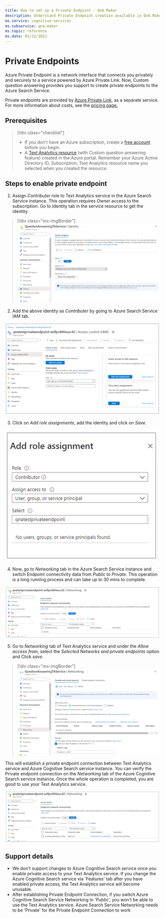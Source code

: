 ```yaml
---
title: How to set up a Private Endpoint - QnA Maker
description: Understand Private Endpoint creation available in QnA Maker managed.
ms.service: cognitive-services
ms.subservice: qna-maker
ms.topic: reference
ms.date: 01/12/2021
---
```


# Private Endpoints

Azure Private Endpoint is a network interface that connects you privately and securely to a service powered by Azure Private Link. Now, Custom question answering provides you support to create private endpoints to the Azure Search Service.

Private endpoints are provided by [Azure Private Link](../../private-link/private-link-overview.md), as a separate service. For more information about costs, see the [pricing page.](https://azure.microsoft.com/pricing/details/private-link/) 

## Prerequisites
> [!div class="checklist"]
> * If you don't have an Azure subscription, create a [free account](https://azure.microsoft.com/free/cognitive-services/) before you begin.
> * A [Text Analytics resource](https://portal.azure.com/?quickstart=true#create/Microsoft.CognitiveServicesTextAnalytics) (with Custom question answering feature) created in the Azure portal. Remember your Azure Active Directory ID, Subscription, Text Analytics resource name you selected when you created the resource.

## Steps to enable private endpoint
1. Assign *Contributer* role to Text Analytics service in the Azure Search Service instance. This operation requires *Owner* access to the subscription. Go to Identity tab in the service resource to get the identity.

> [!div class="mx-imgBorder"]
> ![Text Analytics Identity](../QnAMaker/media/qnamaker-reference-private-endpoints/private-endpoints-identity.png)

2. Add the above identity as *Contributer* by going to Azure Search Service IAM tab.

![Managed service IAM](../QnAMaker/media/qnamaker-reference-private-endpoints/private-endpoint-access-control.png)

3. Click on *Add role assignments*, add the identity and click on *Save*.

![Managed role assignment](../QnAMaker/media/qnamaker-reference-private-endpoints/private-endpoint-role-assignment.png)

4. Now, go to *Networking* tab in the Azure Search Service instance and switch Endpoint connectivity data from *Public* to *Private*. This operation is a long running process and can take up to 30 mins to complete. 

![Managed Azure search networking](../QnAMaker/media/qnamaker-reference-private-endpoints/private-endpoint-networking.png)

5. Go to *Networking* tab of Text Analytics service and under the *Allow access from*, select the *Selected Networks and private endpoints* option and Click *save*.
 
> [!div class="mx-imgBorder"]
> ![Text Analytics newtorking](../QnAMaker/media/qnamaker-reference-private-endpoints/private-endpoint-networking-custom-qna.png)

This will establish a private endpoint connection between Text Analytics service and Azure Cognitive Search service instance. You can verify the Private endpoint connection on the *Networking* tab of the Azure Cognitive Search service instance. Once the whole operation is completed, you are good to use your Text Analytics service. 

![Managed Networking Service](../QnAMaker/media/qnamaker-reference-private-endpoints/private-endpoint-networking-3.png)


## Support details
 * We don't support changes to Azure Cognitive Search service once you enable private access to your Text Analytics service. If you change the Azure Cognitive Search service via 'Features' tab after you have enabled private access, the Text Analytics service will become unusable.
 * After establishing Private Endpoint Connection, if you switch Azure Cognitive Search Service Networking to 'Public', you won't be able to use the Text Analytics service. Azure Search Service Networking needs to be 'Private' for the Private Endpoint Connection to work

